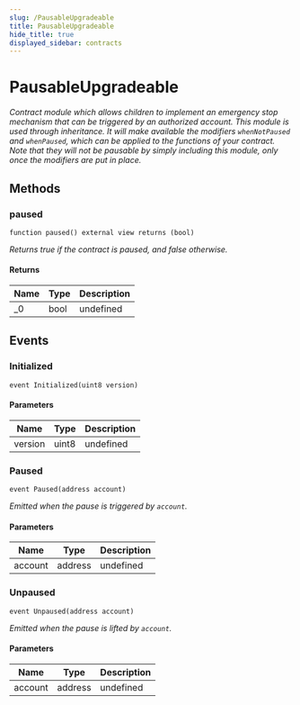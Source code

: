 ```yaml
---
slug: /PausableUpgradeable
title: PausableUpgradeable
hide_title: true
displayed_sidebar: contracts
---
```


# PausableUpgradeable

_Contract module which allows children to implement an emergency stop mechanism that can be triggered by an authorized account. This module is used through inheritance. It will make available the modifiers `whenNotPaused` and `whenPaused`, which can be applied to the functions of your contract. Note that they will not be pausable by simply including this module, only once the modifiers are put in place._

## Methods

### paused

```solidity
function paused() external view returns (bool)
```

_Returns true if the contract is paused, and false otherwise._

#### Returns

| Name | Type | Description |
| ---- | ---- | ----------- |
| \_0  | bool | undefined   |

## Events

### Initialized

```solidity
event Initialized(uint8 version)
```

#### Parameters

| Name    | Type  | Description |
| ------- | ----- | ----------- |
| version | uint8 | undefined   |

### Paused

```solidity
event Paused(address account)
```

_Emitted when the pause is triggered by `account`._

#### Parameters

| Name    | Type    | Description |
| ------- | ------- | ----------- |
| account | address | undefined   |

### Unpaused

```solidity
event Unpaused(address account)
```

_Emitted when the pause is lifted by `account`._

#### Parameters

| Name    | Type    | Description |
| ------- | ------- | ----------- |
| account | address | undefined   |
